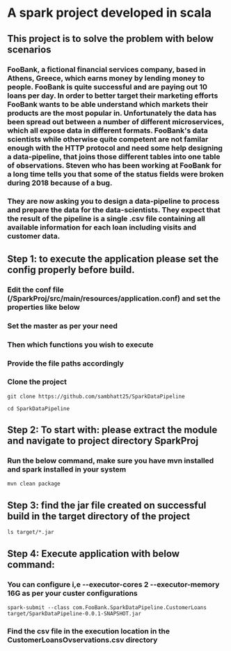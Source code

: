 # A spark project developed in scala
## This project is to solve the problem with below scenarios
### FooBank, a fictional financial services company, based in Athens, Greece, which earns money by lending money to people. FooBank is quite successful and are paying out 10 loans per day. In order to better target their marketing efforts FooBank wants to be able understand which markets their products are the most popular in. Unfortunately the data has been spread out between a number of different microservices, which all expose data in different formats. FooBank's data scientists while otherwise quite competent are not familar enough with the HTTP protocol and need some help designing a data-pipeline, that joins those different tables into one table of observations. Steven who has been working at FooBank for a long time tells you that some of the status fields were broken during 2018 because of a bug.

### They are now asking you to design a data-pipeline to process and prepare the data for the data-scientists. They expect that the result of the pipeline is a single .csv file containing all available information for each loan including visits and customer data.

## Step 1: to execute the application please set the config properly before build.
### Edit the conf file (/SparkProj/src/main/resources/application.conf) and set the properties like below
### Set the master as per your need
### Then which functions you wish to execute
### Provide the file paths accordingly

### Clone the project
```
git clone https://github.com/sambhatt25/SparkDataPipeline

cd SparkDataPipeline
```

## Step 2: To start with: please extract the module and navigate to project directory SparkProj
### Run the below command, make sure you have mvn installed and spark installed in your system
```
mvn clean package
```

## Step 3: find the jar file created on successful build in the target directory of the project
```
ls target/*.jar
```

## Step 4: Execute application with below command: 
### You can configure i,e --executor-cores 2 --executor-memory 16G as per your custer configurations 
```
spark-submit --class com.FooBank.SparkDataPipeline.CustomerLoans target/SparkDataPipeline-0.0.1-SNAPSHOT.jar
```

### Find the csv file in the execution location in the CustomerLoansOvservations.csv directory

